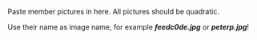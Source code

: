 Paste member pictures in here.
All pictures should be quadratic.

Use their name as image name, for example ***feedc0de.jpg*** or ***peterp.jpg***!